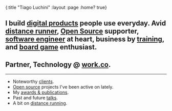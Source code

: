{:title "Tiago Luchini"
 :layout :page
 :home? true}

## I build [digital products](https://work.co) people use everyday. Avid [distance runner](distance-running), [Open Source](open-source) supporter, [software engineer](https://github.com/luchiniatwork/emacs.d) at heart, business by [training](https://www.linkedin.com/in/tiagoluchini#education), and [board game](https://boardgamegeek.com/user/tiagoluchini) enthusiast.

## Partner, Technology @ [work.co](https://work.co).

***

* Noteworthy [clients](clients).
* [Open source](open-source) projects I've been active on lately.
* My [awards & publications](publications).
* Past and future [talks](talks).
* A bit on [distance running](distance-running).
